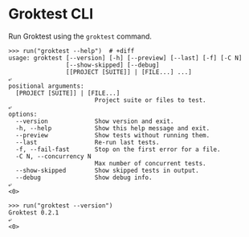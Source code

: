 # Groktest CLI

Run Groktest using the `groktest` command.

    >>> run("groktest --help")  # +diff
    usage: groktest [--version] [-h] [--preview] [--last] [-f] [-C N]
                    [--show-skipped] [--debug]
                    [[PROJECT [SUITE]] | [FILE...] ...]
    ⤶
    positional arguments:
      [PROJECT [SUITE]] | [FILE...]
                            Project suite or files to test.
    ⤶
    options:
      --version             Show version and exit.
      -h, --help            Show this help message and exit.
      --preview             Show tests without running them.
      --last                Re-run last tests.
      -f, --fail-fast       Stop on the first error for a file.
      -C N, --concurrency N
                            Max number of concurrent tests.
      --show-skipped        Show skipped tests in output.
      --debug               Show debug info.
    ⤶
    <0>

    >>> run("groktest --version")
    Groktest 0.2.1
    ⤶
    <0>
